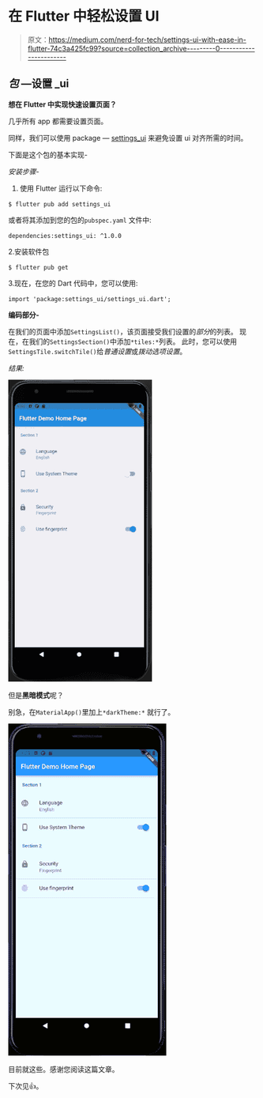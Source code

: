 # 在 Flutter 中轻松设置 UI

> 原文：<https://medium.com/nerd-for-tech/settings-ui-with-ease-in-flutter-74c3a425fc99?source=collection_archive---------0----------------------->

## *包* —设置 _ui

**想在 Flutter 中实现快速设置页面？**

几乎所有 app 都需要设置页面。

同样，我们可以使用 package — [settings_ui](https://pub.dev/packages/settings_ui) 来避免设置 ui 对齐所需的时间。

下面是这个包的基本实现-

*安装步骤-*

1.  使用 Flutter 运行以下命令:

```
$ flutter pub add settings_ui
```

或者将其添加到您的包的`pubspec.yaml` 文件中:

```
dependencies:settings_ui: ^1.0.0
```

2.安装软件包

```
$ flutter pub get
```

3.现在，在您的 Dart 代码中，您可以使用:

```
import 'package:settings_ui/settings_ui.dart';
```

**编码部分-**

在我们的页面中添加`SettingsList()`，该页面接受我们设置的*部分*的列表。
现在，在我们的`SettingsSection()`中添加`*tiles:*`列表。
此时，您可以使用`SettingsTile.switchTile()`给*普通设置*或*拨动选项设置*。

*结果:*

![](img/46c659fd29c7f9f1ccb7d49cda11945d.png)

但是**黑暗模式**呢？

别急，在`MaterialApp()`里加上`*darkTheme:*` 就行了。

![](img/e85ba216bb92e492ec7f6a38a26ed41d.png)

目前就这些。感谢您阅读这篇文章。

下次见👍。